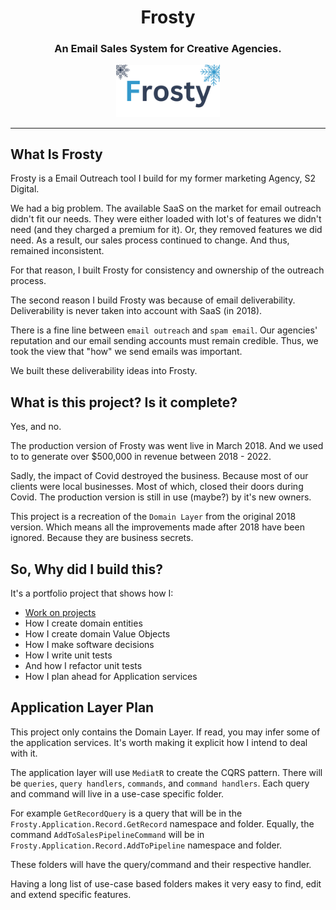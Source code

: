 
<h1 align="center">Frosty</h1>
<h3 align="center">An Email Sales System for Creative Agencies.</h3>

<p align="center" width="100%">
    <img width="33%" src="Frosty.png">
</p>

---

## What Is Frosty

Frosty is a Email Outreach tool I build for my former marketing Agency, S2 Digital. 

We had a big problem. The available SaaS on the market for email outreach didn't fit our needs. They were either loaded with lot's of features we didn't need (and they charged a premium for it). Or, they removed features we did need. As a result, our sales process continued to change. And thus, remained inconsistent.

For that reason, I built Frosty for consistency and ownership of the outreach process.

The second reason I build Frosty was because of email deliverability. Deliverability is never taken into account with SaaS (in 2018). 

There is a fine line between `email outreach` and `spam email`. Our agencies' reputation and our email sending accounts must remain credible. Thus, we took the view that "how" we send emails was important.

We built these deliverability ideas into Frosty.

## What is this project? Is it complete?

Yes, and no.

The production version of Frosty was went live in March 2018. And we used to to generate over $500,000 in revenue between 2018 - 2022. 

Sadly, the impact of Covid destroyed the business. Because most of our clients were local businesses. Most of which, closed their doors during Covid. The production version is still in use (maybe?) by it's new owners.

This project is a recreation of the `Domain Layer` from the original 2018 version. Which means all the improvements made after 2018 have been ignored. Because they are business secrets.

## So, Why did I build this?

It's a portfolio project that shows how I:

- [Work on projects](https://github.com/users/Kevinizevbigie/projects/3)
- How I create domain entities
- How I create domain Value Objects
- How I make software decisions
- How I write unit tests
- And how I refactor unit tests
- How I plan ahead for Application services




## Application Layer Plan

This project only contains the Domain Layer. If read, you may infer some of the application services. It's worth making it explicit how I intend to deal with it.

The application layer will use `MediatR` to create the CQRS pattern. There will be `queries`, `query handlers`, `commands`, and `command handlers`. Each query and command will live in a use-case specific folder. 

For example `GetRecordQuery` is a query that will be in the `Frosty.Application.Record.GetRecord` namespace and folder. Equally, the command `AddToSalesPipelineCommand` will be in `Frosty.Application.Record.AddToPipeline` namespace and folder.

These folders will have the query/command and their respective handler.

Having a long list of use-case based folders makes it very easy to find, edit and extend specific features.
